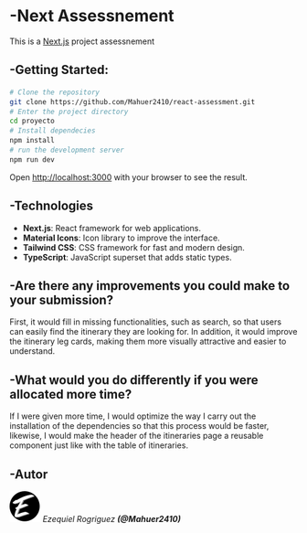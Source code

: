 # -Next Assessnement
This is a [Next.js](https://nextjs.org) project 
assessnement 
## -Getting Started:
```bash
# Clone the repository
git clone https://github.com/Mahuer2410/react-assessment.git
# Enter the project directory
cd proyecto 
# Install dependecies
npm install 
# run the development server 
npm run dev
```

Open [http://localhost:3000](http://localhost:3000) with your browser to see the result.

## -Technologies
- **Next.js**: React framework for web applications. 
- **Material Icons**: Icon library to improve the interface. 
- **Tailwind CSS**: CSS framework for fast and modern design. 
- **TypeScript**: JavaScript superset that adds static types.
## -Are there any improvements you could make to your submission?
First, it would fill in missing functionalities, such as search, so that users can easily find the itinerary they are looking for. In addition, it would improve the itinerary leg cards, making them more visually attractive and easier to understand.
## -What would you do differently if you were allocated more time?
If I were given more time, I would optimize the way I carry out the installation of the dependencies so that this process would be faster, likewise, I would make the header of the itineraries page a reusable component just like with the table of itineraries.
## -Autor
![/E-Logo](public/logos/E-Logo.svg) _Ezequiel Rogriguez **(@Mahuer2410)**_